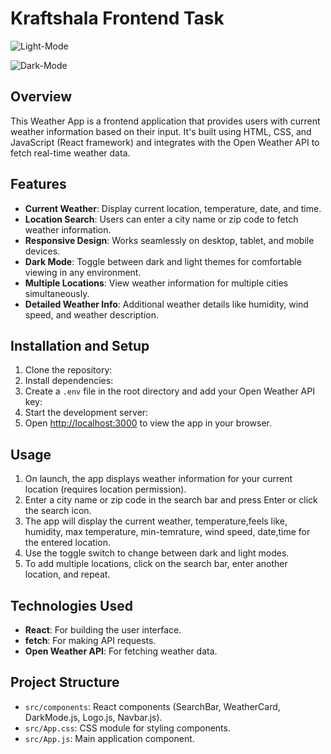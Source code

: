 # Kraftshala Frontend Task

![Light-Mode](https://github.com/sandeep222222/Kraftshala-Frontend-Task/assets/155237319/9e2fe983-55b4-4177-83af-5b6106181e91)


![Dark-Mode](https://github.com/sandeep222222/Kraftshala-Frontend-Task/assets/155237319/09e30f49-796e-402d-8c29-c128ae98001d)





## Overview

This Weather App is a frontend application that provides users with current weather information based on their input. It's built using HTML, CSS, and JavaScript (React framework) and integrates with the Open Weather API to fetch real-time weather data.

## Features

- **Current Weather**: Display current location, temperature, date, and time.
- **Location Search**: Users can enter a city name or zip code to fetch weather information.
- **Responsive Design**: Works seamlessly on desktop, tablet, and mobile devices.
- **Dark Mode**: Toggle between dark and light themes for comfortable viewing in any environment.
- **Multiple Locations**: View weather information for multiple cities simultaneously.
- **Detailed Weather Info**: Additional weather details like humidity, wind speed, and weather description.

## Installation and Setup
1. Clone the repository:
2. Install dependencies:
3. Create a `.env` file in the root directory and add your Open Weather API key:
4. Start the development server:
5. Open [http://localhost:3000](http://localhost:3000) to view the app in your browser.

## Usage

1. On launch, the app displays weather information for your current location (requires location permission).
2. Enter a city name or zip code in the search bar and press Enter or click the search icon.
3. The app will display the current weather, temperature,feels like, humidity, max temperature, min-temrature, wind speed, date,time for the entered location.
4. Use the toggle switch to change between dark and light modes.
5. To add multiple locations, click on the search bar, enter another location, and repeat.

## Technologies Used

- **React**: For building the user interface.
- **fetch**: For making API requests.
- **Open Weather API**: For fetching weather data.

## Project Structure

- `src/components`: React components (SearchBar, WeatherCard, DarkMode.js, Logo.js, Navbar.js).
- `src/App.css`: CSS module  for styling components.
- `src/App.js`: Main application component.
 

